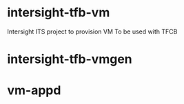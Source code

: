 # intersight-tfb-vm
Intersight ITS project to provision VM
To be used with TFCB
# intersight-tfb-vmgen
# vm-appd
